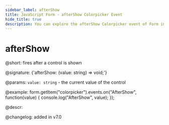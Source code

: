 ```yaml
---
sidebar_label: afterShow
title: JavaScript Form - afterShow Colorpicker Event 
hide_title: true
description: You can explore the afterShow Colorpicker event of Form in the documentation of the DHTMLX JavaScript UI library. Browse developer guides and API reference, try out code examples and live demos, and download a free 30-day evaluation version of DHTMLX Suite 7.
---
```

 
# afterShow

@short: fires after a control is shown

@signature: {'afterShow: (value: string) => void;'}

@params:
`value: string` - the current value of the control

@example:
form.getItem("colorpicker").events.on("AfterShow", function(value) {
    console.log("AfterShow", value);
});

@descr:

@changelog: added in v7.0
